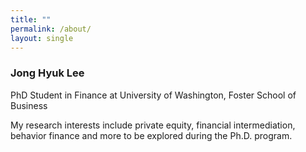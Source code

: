 ```yaml
---
title: ""
permalink: /about/
layout: single
---
```

### Jong Hyuk Lee

PhD Student in Finance at University of Washington, Foster School of Business

My research interests include private equity, financial intermediation, behavior finance and more to be explored during the Ph.D. program. 